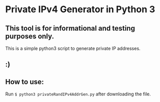 # Private IPv4 Generator in Python 3
**This tool is for informational and testing purposes only.**
-
This is a simple python3 script to generate private IP addresses.

:)
-

How to use:
-
Run ```$ python3 privateRandIPv4AddrGen.py``` after downloading the file.
